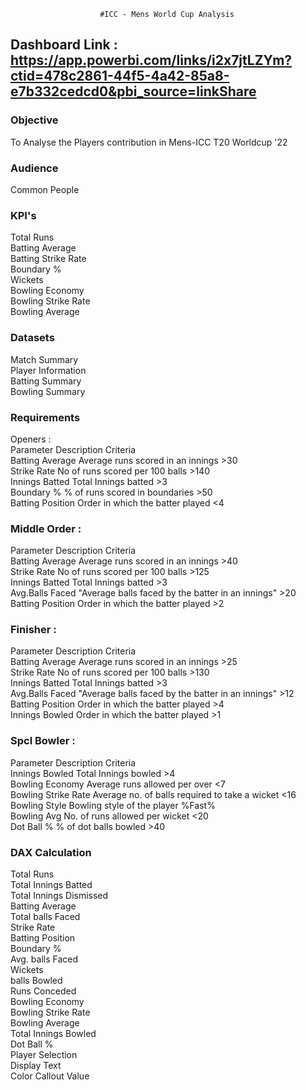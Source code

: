 						#ICC - Mens World Cup Analysis	

## Dashboard Link : https://app.powerbi.com/links/i2x7jtLZYm?ctid=478c2861-44f5-4a42-85a8-e7b332cedcd0&pbi_source=linkShare		
									
### Objective 									
To Analyse the Players contribution in Mens-ICC  T20 Worldcup '22 									
									
### Audience									
Common People									
									
### KPI's									
									
Total Runs									
Batting Average									
Batting Strike Rate									
Boundary %									
Wickets									
Bowling Economy									
Bowling Strike Rate									
Bowling Average									
									
### Datasets									
									
Match Summary									
Player Information									
Batting Summary									
Bowling Summary									
									
									
### Requirements									
									
Openers :									
Parameter	Description	Criteria							
Batting Average	Average runs scored in an innings	>30							
Strike Rate	 No of runs scored per 100 balls	>140							
Innings Batted	Total Innings batted	>3							
Boundary %	% of runs scored in boundaries	>50							
Batting Position	Order in which the batter played	<4	
						
									
### Middle Order :									
Parameter	Description	Criteria							
Batting Average	Average runs scored in an innings	>40							
Strike Rate	 No of runs scored per 100 balls	>125							
Innings Batted	Total Innings batted	>3							
Avg.Balls Faced	"Average balls faced by the batter in
 an innings"	>20							
Batting Position	Order in which the batter played	>2	


									
### Finisher :									
Parameter	Description	Criteria							
Batting Average	Average runs scored in an innings	>25							
Strike Rate	 No of runs scored per 100 balls	>130							
Innings Batted	Total Innings batted	>3							
Avg.Balls Faced	"Average balls faced by the batter in
 an innings"	>12							
Batting Position	Order in which the batter played	>4							
Innings Bowled	Order in which the batter played	>1							
									
### Spcl Bowler :									
Parameter	Description	Criteria							
Innings Bowled	 Total Innings bowled	>4							
Bowling Economy	Average runs allowed per over	<7							
Bowling Strike Rate	Average no. of balls required to take a wicket	<16							
Bowling Style	Bowling style of the player	%Fast%							
Bowling Avg	No. of runs allowed per wicket	<20							
Dot Ball %	 % of dot balls bowled	>40
			
									
									
### DAX Calculation									
									
Total Runs									
Total Innings Batted									
Total Innings Dismissed									
Batting Average									
Total balls Faced									
Strike Rate									
Batting Position									
Boundary %									
Avg. balls Faced									
Wickets									
balls Bowled									
Runs Conceded									
Bowling Economy									
Bowling Strike Rate									
Bowling Average									
Total Innings Bowled									
Dot Ball %									
Player Selection									
Display Text									
Color Callout Value									

